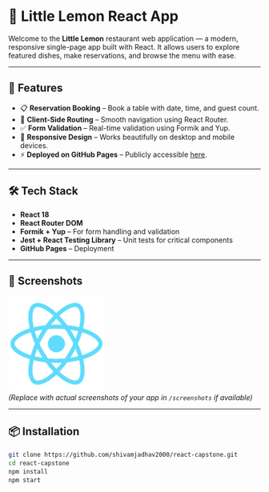 # 🍋 Little Lemon React App

Welcome to the **Little Lemon** restaurant web application — a modern, responsive single-page app built with React. It allows users to explore featured dishes, make reservations, and browse the menu with ease.

---

## 🚀 Features

- 📋 **Reservation Booking** – Book a table with date, time, and guest count.
- 🧭 **Client-Side Routing** – Smooth navigation using React Router.
- ✅ **Form Validation** – Real-time validation using Formik and Yup.
- 📱 **Responsive Design** – Works beautifully on desktop and mobile devices.
- ⚡ **Deployed on GitHub Pages** – Publicly accessible [here](https://shivamjadhav2000.github.io/react-capstone/).

---

## 🛠️ Tech Stack

- **React 18**
- **React Router DOM**
- **Formik + Yup** – For form handling and validation
- **Jest + React Testing Library** – Unit tests for critical components
- **GitHub Pages** – Deployment

---

## 📸 Screenshots

![Home Page](./public/logo192.png)  
*(Replace with actual screenshots of your app in `/screenshots` if available)*

---

## 📦 Installation

```bash
git clone https://github.com/shivamjadhav2000/react-capstone.git
cd react-capstone
npm install
npm start
